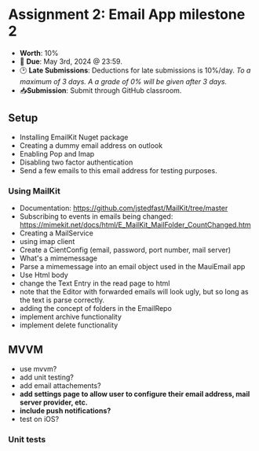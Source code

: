 # Assignment 2: Email App milestone 2

* **Worth**: 10%
* 📅 **Due**: May 3rd, 2024 @ 23:59.
* 🕑 **Late Submissions**: Deductions for late submissions is 10%/day. 
  *To a maximum of 3 days. A a grade of 0% will be given after 3 days.*
* 📥**Submission**: Submit through GitHub classroom.



## Setup

- Installing EmailKit Nuget package
- Creating a dummy email address on outlook
- Enabling Pop and Imap 
- Disabling two factor authentication
- Send a few emails to this email address for testing purposes.



### Using MailKit 

- Documentation: https://github.com/jstedfast/MailKit/tree/master
- Subscribing to events in emails being changed: https://mimekit.net/docs/html/E_MailKit_MailFolder_CountChanged.htm
- Creating a MailService
- using imap client
- Create a CientConfig (email, password, port number, mail server)
- What's a mimemessage
- Parse a mimemessage into an email object used in the MauiEmail app
- Use Html body 
- change the Text Entry in the read page to html
- note that the Editor with forwarded emails will look ugly, but so long as the text is parse correctly.
- adding the concept of folders in the EmailRepo
- implement archive functionality
- implement delete functionality

## MVVM

- use mvvm?
- add unit testing?
- add email attachements?
- **add settings page to allow user to configure their email address, mail server provider, etc.**
- **include push notifications?**
- test on iOS?

### Unit tests
